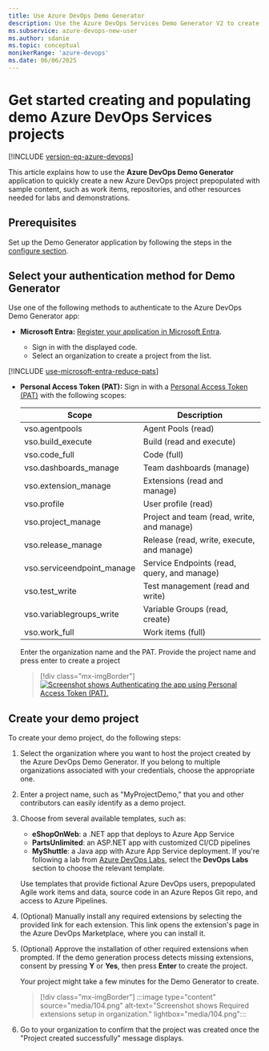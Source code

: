 ```yaml
---
title: Use Azure DevOps Demo Generator
description: Use the Azure DevOps Services Demo Generator V2 to create and populate a demo project.
ms.subservice: azure-devops-new-user
ms.author: sdanie
ms.topic: conceptual
monikerRange: 'azure-devops'
ms.date: 06/06/2025    
---
```


# Get started creating and populating demo Azure DevOps Services projects

[!INCLUDE [version-eq-azure-devops](../includes/version-eq-azure-devops.md)] 

This article explains how to use the **Azure DevOps Demo Generator** application to quickly create a new Azure DevOps project prepopulated with sample content, such as work items, repositories, and other resources needed for labs and demonstrations. 

## Prerequisites

Set up the Demo Generator application by following the steps in the [configure section](configure.md).

## Select your authentication method for Demo Generator

Use one of the following methods to authenticate to the Azure DevOps Demo Generator app:

- **Microsoft Entra:** [Register your application in Microsoft Entra](/entra/identity-platform/quickstart-register-app?tabs=certificate%2Cexpose-a-web-api#register-an-application). 

   * Sign in with the displayed code.
   * Select an organization to create a project from the list.

[!INCLUDE [use-microsoft-entra-reduce-pats](../includes/use-microsoft-entra-reduce-pats.md)]

- **Personal Access Token (PAT):** Sign in with a [Personal Access Token (PAT)](../organizations/accounts/use-personal-access-tokens-to-authenticate.md#create-pats) with the following scopes:

   | Scope                      | Description                                |
   | -------------------------- | ------------------------------------------ |
   | vso.agentpools             | Agent Pools (read)                         |
   | vso.build_execute          | Build (read and execute)                   |
   | vso.code_full              | Code (full)                                |
   | vso.dashboards_manage      | Team dashboards (manage)                   |
   | vso.extension_manage       | Extensions (read and manage)               |
   | vso.profile                | User profile (read)                        |
   | vso.project_manage         | Project and team (read, write, and manage)  |
   | vso.release_manage         | Release (read, write, execute, and manage)  |
   | vso.serviceendpoint_manage | Service Endpoints (read, query, and manage) |
   | vso.test_write             | Test management (read and write)           |
   | vso.variablegroups_write   | Variable Groups (read, create)             |
   | vso.work_full              | Work items (full)                          |

   Enter the organization name and the PAT. Provide the project name and press enter to create a project

   > [!div class="mx-imgBorder"]
   > [![Screenshot shows Authenticating the app using Personal Access Token (PAT).](../demo-gen/media/103.png "Authenticating the app using Personal Access Token (PAT)")](../demo-gen/media/103.png#lightbox)

## Create your demo project

To create your demo project, do the following steps:

1. Select the organization where you want to host the project created by the Azure DevOps Demo Generator. If you belong to multiple organizations associated with your credentials, choose the appropriate one. 
2. Enter a project name, such as "MyProjectDemo," that you and other contributors can easily identify as a demo project.
3. Choose from several available templates, such as:
   - **eShopOnWeb**: a .NET app that deploys to Azure App Service
   - **PartsUnlimited**: an ASP.NET app with customized CI/CD pipelines
   - **MyShuttle**: a Java app with Azure App Service deployment. 
    If you're following a lab from [Azure DevOps Labs](https://www.azuredevopslabs.com), select the **DevOps Labs** section to choose the relevant template.

   Use templates that provide fictional Azure DevOps users, prepopulated Agile work items and data, source code in an Azure Repos Git repo, and access to Azure Pipelines.
4. (Optional) Manually install any required extensions by selecting the provided link for each extension. This link opens the extension's page in the Azure DevOps Marketplace, where you can install it. 
5. (Optional) Approve the installation of other required extensions when prompted. If the demo generation process detects missing extensions, consent by pressing **Y** or **Yes**, then press **Enter** to create the project.

   Your project might take a few minutes for the Demo Generator to create. 

   > [!div class="mx-imgBorder"]
   > :::image type="content" source="media/104.png" alt-text="Screenshot shows Required extensions setup in organization." lightbox="media/104.png":::

6. Go to your organization to confirm that the project was created once the "Project created successfully" message displays.
